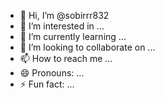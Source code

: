 - 👋 Hi, I’m @sobirrr832
- 👀 I’m interested in ...
- 🌱 I’m currently learning ...
- 💞️ I’m looking to collaborate on ...
- 📫 How to reach me ...
- 😄 Pronouns: ...
- ⚡ Fun fact: ...

<!---
sobirrr832/sobirrr832 is a ✨ special ✨ repository because its `README.md` (this file) appears on your GitHub profile.
You can click the Preview link to take a look at your changes.
--->
